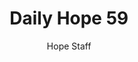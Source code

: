 ---
image: /assets/img/daily-hope-default-artwork.png
title: Daily Hope 59
number: 59
categories:
  - Daily Hope
author: Hope Staff
notes: Daily Hope 59
embed: >-
  <iframe src="https://open.spotify.com/embed/episode/5DEpopHJtSA38nyAqmFf7x?utm_source=generator" width="400px" height="102px" frameborder=“0" scrolling=“no”></iframe>
---
